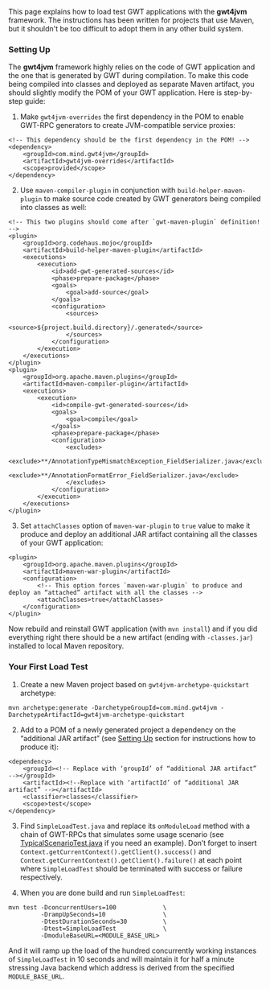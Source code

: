This page explains how to load test GWT applications with the **gwt4jvm** framework. The instructions has been written for projects that use Maven, but it shouldn't be too difficult to adopt them in any other build system.

### Setting Up ###

The **gwt4jvm** framework highly relies on the code of GWT application and the one that is generated by GWT during compilation. To make this code being compiled into classes and deployed as separate Maven artifact, you should slightly modify the POM of your GWT application. Here is step-by-step guide:

1. Make `gwt4jvm-overrides` the first dependency in the POM to enable GWT-RPC generators to create JVM-compatible service proxies:

```
<!-- This dependency should be the first dependency in the POM! -->
<dependency>
    <groupId>com.mind.gwt4jvm</groupId>
    <artifactId>gwt4jvm-overrides</artifactId>
    <scope>provided</scope>
</dependency>
```

2. Use `maven-compiler-plugin` in conjunction with `build-helper-maven-plugin` to make source code created by GWT generators being compiled into classes as well:

```
<!-- This two plugins should come after `gwt-maven-plugin` definition! -->
<plugin>
    <groupId>org.codehaus.mojo</groupId>
    <artifactId>build-helper-maven-plugin</artifactId>
    <executions>
        <execution>
            <id>add-gwt-generated-sources</id>
            <phase>prepare-package</phase>
            <goals>
                <goal>add-source</goal>
            </goals>
            <configuration>
                <sources>
                    <source>${project.build.directory}/.generated</source>
                </sources>
            </configuration>
        </execution>
    </executions>
</plugin>
<plugin>
    <groupId>org.apache.maven.plugins</groupId>
    <artifactId>maven-compiler-plugin</artifactId>
    <executions>
        <execution>
            <id>compile-gwt-generated-sources</id>
            <goals>
                <goal>compile</goal>
            </goals>
            <phase>prepare-package</phase>
            <configuration>
                <excludes>
                    <exclude>**/AnnotationTypeMismatchException_FieldSerializer.java</exclude>
                    <exclude>**/AnnotationFormatError_FieldSerializer.java</exclude>
                </excludes>
            </configuration>
        </execution>
    </executions>
</plugin>
```

3. Set `attachClasses` option of `maven-war-plugin` to `true` value to make it produce and deploy an additional JAR artifact containing all the classes of your GWT application:

```
<plugin>
    <groupId>org.apache.maven.plugins</groupId>
    <artifactId>maven-war-plugin</artifactId>
    <configuration>
        <!-- This option forces `maven-war-plugin` to produce and deploy an “attached” artifact with all the classes -->
        <attachClasses>true</attachClasses>
    </configuration>
</plugin>
```

Now rebuild and reinstall GWT application (with `mvn install`) and if you did everything right there should be a new artifact (ending with `-classes.jar`) installed to local Maven repository.

### Your First Load Test ###

1. Create a new Maven project based on `gwt4jvm-archetype-quickstart` archetype:

```
mvn archetype:generate -DarchetypeGroupId=com.mind.gwt4jvm -DarchetypeArtifactId=gwt4jvm-archetype-quickstart
```

2. Add to a POM of a newly generated project a dependency on the “additional JAR artifact” (see [Setting Up](#Setting_Up.md) section for instructions how to produce it):

```
<dependency>
    <groupId><!-- Replace with ‘groupId’ of “additional JAR artifact” --></groupId>
    <artifactId><!--Replace with ‘artifactId’ of “additional JAR artifact” --></artifactId>
    <classifier>classes</classifier>
    <scope>test</scope>
</dependency>
```

3. Find `SimpleLoadTest.java` and replace its `onModuleLoad` method with a chain of GWT-RPCs that simulates some usage scenario (see [TypicalScenarioTest.java](http://code.google.com/p/gwt4jvm/source/browse/gwt4jvm-sample/src/test/java/com/mind/mc/TypicalScenarioTest.java) if you need an example). Don’t forget to insert `Context.getCurrentContext().getClient().success()` and `Context.getCurrentContext().getClient().failure()` at each point where `SimpleLoadTest` should be terminated with success or failure respectively.

4. When you are done build and run `SimpleLoadTest`:

```
mvn test -DconcurrentUsers=100             \
         -DrampUpSeconds=10                \
         -DtestDurationSeconds=30          \
         -Dtest=SimpleLoadTest             \
         -DmoduleBaseURL=<MODULE_BASE_URL>
```

And it will ramp up the load of the hundred concurrently working instances of `SimpleLoadTest` in 10 seconds and will maintain it for half a minute stressing Java backend which address is derived from the specified `MODULE_BASE_URL`.